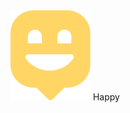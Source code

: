 <div> <img src="./src/images/map-marker.svg" alt="logo" /> <span align="center"> Happy </span> </div>
